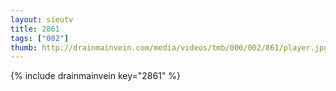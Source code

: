```yaml
--- 
layout: sieutv
title: 2861
tags: ["002"]
thumb: http://drainmainvein.com/media/videos/tmb/000/002/861/player.jpg
---
```

{% include drainmainvein key="2861" %} 
